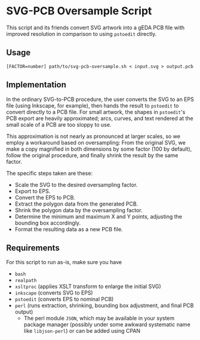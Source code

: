 SVG-PCB Oversample Script
=========================

This script and its friends convert SVG artwork into a gEDA PCB file with improved resolution in comparison to using `pstoedit` directly.

Usage
-----

    [FACTOR=number] path/to/svg-pcb-oversample.sh < input.svg > output.pcb

Implementation
--------------

In the ordinary SVG-to-PCB procedure, the user converts the SVG to an EPS file (using Inkscape, for example), then hands the result to `pstoedit` to convert directly to a PCB file. For small artwork, the shapes in `pstoedit`'s PCB export are heavily approximated; arcs, curves, and text rendered at the small scale of a PCB are too sloppy to use.

This approximation is not nearly as pronounced at larger scales, so we employ a workaround based on oversampling: From the original SVG, we make a copy magnified in both dimensions by some factor (100 by default), follow the original procedure, and finally shrink the result by the same factor.

The specific steps taken are these:

*   Scale the SVG to the desired oversampling factor.
*   Export to EPS.
*   Convert the EPS to PCB.
*   Extract the polygon data from the generated PCB.
*   Shrink the polygon data by the oversampling factor.
*   Determine the minimum and maximum X and Y points, adjusting the bounding box accordingly.
*   Format the resulting data as a new PCB file.

Requirements
------------

For this script to run as-is, make sure you have

*   `bash`
*   `realpath`
*   `xsltproc` (applies XSLT transform to enlarge the initial SVG)
*   `inkscape` (converts SVG to EPS)
*   `pstoedit` (converts EPS to nominal PCB)
*   `perl` (runs extraction, shrinking, bounding box adjustment, and final PCB output)
    *   The perl module `JSON`, which may be available in your system package manager (possibly under some awkward systematic name like `libjson-perl`) or can be added using CPAN

